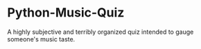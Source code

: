 # Python-Music-Quiz
A highly subjective and terribly organized quiz intended to gauge someone's music taste.
